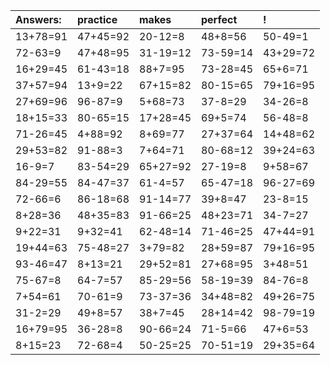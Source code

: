 | Answers: | practice | makes | perfect | ! |
| :--- | :--- | :--- | :--- | :--- |
| 13+78=91 | 47+45=92 | 20-12=8 | 48+8=56 | 50-49=1 | 
| 72-63=9 | 47+48=95 | 31-19=12 | 73-59=14 | 43+29=72 | 
| 16+29=45 | 61-43=18 | 88+7=95 | 73-28=45 | 65+6=71 | 
| 37+57=94 | 13+9=22 | 67+15=82 | 80-15=65 | 79+16=95 | 
| 27+69=96 | 96-87=9 | 5+68=73 | 37-8=29 | 34-26=8 | 
| 18+15=33 | 80-65=15 | 17+28=45 | 69+5=74 | 56-48=8 | 
| 71-26=45 | 4+88=92 | 8+69=77 | 27+37=64 | 14+48=62 | 
| 29+53=82 | 91-88=3 | 7+64=71 | 80-68=12 | 39+24=63 | 
| 16-9=7 | 83-54=29 | 65+27=92 | 27-19=8 | 9+58=67 | 
| 84-29=55 | 84-47=37 | 61-4=57 | 65-47=18 | 96-27=69 | 
| 72-66=6 | 86-18=68 | 91-14=77 | 39+8=47 | 23-8=15 | 
| 8+28=36 | 48+35=83 | 91-66=25 | 48+23=71 | 34-7=27 | 
| 9+22=31 | 9+32=41 | 62-48=14 | 71-46=25 | 47+44=91 | 
| 19+44=63 | 75-48=27 | 3+79=82 | 28+59=87 | 79+16=95 | 
| 93-46=47 | 8+13=21 | 29+52=81 | 27+68=95 | 3+48=51 | 
| 75-67=8 | 64-7=57 | 85-29=56 | 58-19=39 | 84-76=8 | 
| 7+54=61 | 70-61=9 | 73-37=36 | 34+48=82 | 49+26=75 | 
| 31-2=29 | 49+8=57 | 38+7=45 | 28+14=42 | 98-79=19 | 
| 16+79=95 | 36-28=8 | 90-66=24 | 71-5=66 | 47+6=53 | 
| 8+15=23 | 72-68=4 | 50-25=25 | 70-51=19 | 29+35=64 | 
